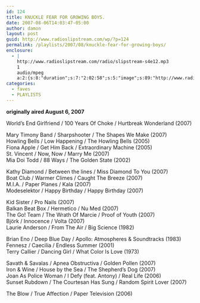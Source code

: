 ```yaml
---
id: 124
title: KNUCKLE FEAR FOR GROWING BOYS.
date: 2007-08-06T14:03:47-05:00
author: damon
layout: post
guid: http://www.radioslipstream.com/wp/?p=124
permalink: /playlists/2007/08/knuckle-fear-for-growing-boys/
enclosure:
  - |
    http://www.radioslipstream.com/radio/slipstream-s4e12.mp3
    1
    audio/mpeg
    a:2:{s:8:"duration";s:7:"2:02:58";s:5:"image";s:89:"http://www.radioslipstream.com/wp/wp-content/plugins/podpress//images/vpreview_center.png";}
categories:
  - faves
  - PLAYLISTS
---
```

**originally aired August 6, 2007**

World’s End Girlfriend / 100 Years Of Choke / Hurtbreak Wonderland (2007)

Mary Timony Band / Sharpshooter / The Shapes We Make (2007)  
Howling Bells / Low Happening / The Howling Bells (2005)  
Fiona Apple / Get Him Back / Extraordinary Machine (2005)  
St. Vincent / Now, Now / Marry Me (2007)  
Mia Doi Todd / 88 Ways / The Golden State (2002)

Kathy Diamond / Between the lines / Miss Diamond To You (2007)  
Boat Club / Warmer Climes / Caught The Breeze (2007)  
M.I.A. / Paper Planes / Kala (2007)  
Modeselektor / Happy Birthday / Happy Birthday (2007)

Kid Sister / Pro Nails (2007)  
Balkan Beat Box / Hermetico / Nu Med (2007)  
The Go! Team / The Wrath Of Marcie / Proof of Youth (2007)  
Björk / Innocence / Volta (2007)  
Laurie Anderson / From The Air / Big Science (1982)

Brian Eno / Deep Blue Day / Apollo: Atmospheres & Soundtracks (1983)  
Fennesz / Caecilia / Endless Summer (2001)  
Terry Callier / Dancing Girl / What Color Is Love (1973)

Savath & Savalas / Apnea Obstructiva / Golden Pollen (2007)  
Iron & Wine / House by the Sea / The Shepherd’s Dog (2007)  
Joan As Police Woman / I Defy (feat. Antony) / Real Life (2006)  
Sunset Rubdown / The Courtesan Has Sung / Random Spirit Lover (2007)

The Blow / True Affection / Paper Television (2006)
